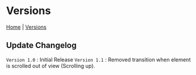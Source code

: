 # Versions

[Home](README.md) | [Versions](VERSIONS.md)

## Update Changelog
`Version 1.0` : Initial Release
`Version 1.1` : Removed transition when element is scrolled out of view (Scrolling up).
